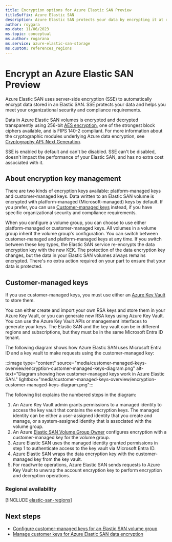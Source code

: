 ```yaml
---
title: Encryption options for Azure Elastic SAN Preview
titleSuffix: Azure Elastic SAN
description: Azure Elastic SAN protects your data by encrypting it at rest. You can use platform-managed keys for the encryption of your Elastic SAN volumes or use customer-managed keys to manage encryption with your own keys.
author: roygara
ms.date: 11/06/2023
ms.topic: conceptual
ms.author: rogarana
ms.service: azure-elastic-san-storage
ms.custom: references_regions
---
```


# Encrypt an Azure Elastic SAN Preview

Azure Elastic SAN uses server-side encryption (SSE) to automatically encrypt data stored in an Elastic SAN. SSE protects your data and helps you meet your organizational security and compliance requirements.

Data in Azure Elastic SAN volumes is encrypted and decrypted transparently using 256-bit [AES encryption](https://en.wikipedia.org/wiki/Advanced_Encryption_Standard), one of the strongest block ciphers available, and is FIPS 140-2 compliant. For more information about the cryptographic modules underlying Azure data encryption, see [Cryptography API: Next Generation](/windows/desktop/seccng/cng-portal).

SSE is enabled by default and can't be disabled. SSE can't be disabled, doesn't impact the performance of your Elastic SAN, and has no extra cost associated with it.

## About encryption key management

There are two kinds of encryption keys available: platform-managed keys and customer-managed keys. Data written to an Elastic SAN volume is encrypted with platform-managed (Microsoft-managed) keys by default. If you prefer, you can use [Customer-managed keys](#customer-managed-keys) instead, if you have specific organizational security and compliance requirements.

When you configure a volume group, you can choose to use either platform-managed or customer-managed keys. All volumes in a volume group inherit the volume group's configuration. You can switch between customer-managed and platform-managed keys at any time. If you switch between these key types, the Elastic SAN service re-encrypts the data encryption key with the new KEK. The protection of the data encryption key changes, but the data in your Elastic SAN volumes always remains encrypted. There's no extra action required on your part to ensure that your data is protected. 

## Customer-managed keys

If you use customer-managed keys, you must use either an [Azure Key Vault](../../key-vault/general/overview.md) to store them.

You can either create and import your own RSA keys and store them in your Azure Key Vault, or you can generate new RSA keys using Azure Key Vault. You can use the Azure Key Vault APIs or management interfaces to generate your keys. The Elastic SAN and the key vault can be in different regions and subscriptions, but they must be in the same Microsoft Entra ID tenant.

The following diagram shows how Azure Elastic SAN uses Microsoft Entra ID and a key vault to make requests using the customer-managed key:

:::image type="content" source="media/customer-managed-keys-overview/encryption-customer-managed-keys-diagram.png" alt-text="Diagram showing how customer-managed keys work in Azure Elastic SAN." lightbox="media/customer-managed-keys-overview/encryption-customer-managed-keys-diagram.png":::

The following list explains the numbered steps in the diagram:

1. An Azure Key Vault admin grants permissions to a managed identity to access the key vault that contains the encryption keys. The managed identity can be either a user-assigned identity that you create and manage, or a system-assigned identity that is associated with the volume group.
1. An Azure [Elastic SAN Volume Group Owner](../../role-based-access-control/built-in-roles.md#elastic-san-volume-group-owner) configures encryption with a customer-managed key for the volume group.
1. Azure Elastic SAN uses the managed identity granted permissions in step 1 to authenticate access to the key vault via Microsoft Entra ID.
1. Azure Elastic SAN wraps the data encryption key with the customer-managed key from the key vault.
1. For read/write operations, Azure Elastic SAN sends requests to Azure Key Vault to unwrap the account encryption key to perform encryption and decryption operations.

### Regional availability

[!INCLUDE [elastic-san-regions](../../../includes/elastic-san-regions.md)]

## Next steps

- [Configure customer-managed keys for an Elastic SAN volume group](elastic-san-configure-customer-managed-keys.md)
- [Manage customer keys for Azure Elastic SAN data encryption](elastic-san-encryption-manage-customer-keys.md)